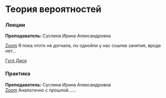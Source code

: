 # Теория вероятностей	

### Лекции

**Преподаватель:** Суслина Ирина Александровна

[Zoom]()
Я пока чтото не догнала, по однойли у нас ссылке занятия, вроде нет...

[Гугл Диск](http://mathdep.ifmo.ru/mmtp/special_sections_lin_alg/)

### Практика

**Преподаватель:** 	Суслина Ирина Александровна  
[Zoom]()
Аналогично с прошлой......

